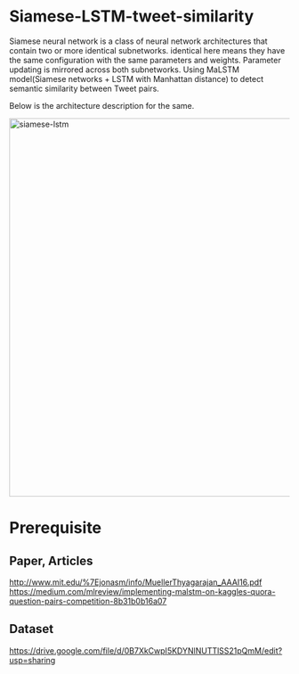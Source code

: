# Siamese-LSTM-tweet-similarity
Siamese neural network is a class of neural network architectures that contain two or more identical subnetworks. identical here means they have the same configuration with the same parameters and weights. Parameter updating is mirrored across both subnetworks.
Using MaLSTM model(Siamese networks + LSTM with Manhattan distance) to detect semantic similarity between Tweet pairs.

Below is the architecture description for the same.

<img width="679" alt="siamese-lstm" src="https://user-images.githubusercontent.com/34228896/42486558-45490070-841a-11e8-9cf3-61cdea15de1d.png">

# Prerequisite
## Paper, Articles
http://www.mit.edu/%7Ejonasm/info/MuellerThyagarajan_AAAI16.pdf
https://medium.com/mlreview/implementing-malstm-on-kaggles-quora-question-pairs-competition-8b31b0b16a07

## Dataset
https://drive.google.com/file/d/0B7XkCwpI5KDYNlNUTTlSS21pQmM/edit?usp=sharing


